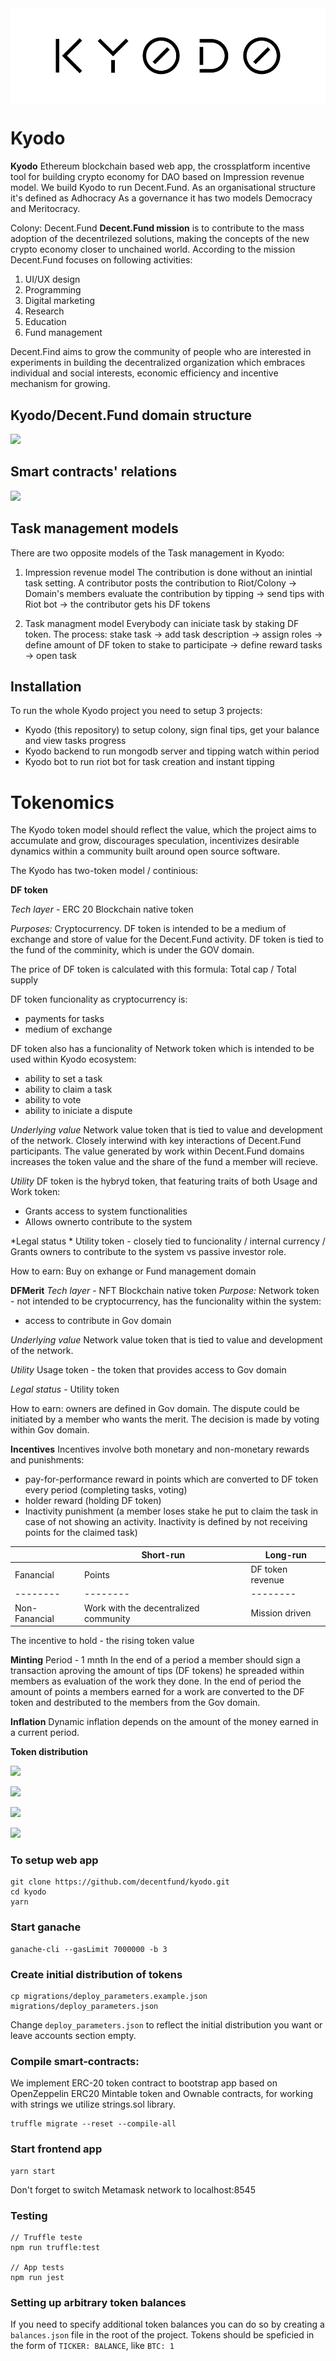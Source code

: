 <img align="center" src="./img/kyodo_logo.svg" />

# Kyodo
**Kyodo**
Ethereum blockchain based web app, the crossplatform incentive tool for building crypto economy for DAO based on Impression revenue model. We build Kyodo to run Decent.Fund. 
As an organisational structure it's defined as Adhocracy
As a governance it has two models Democracy and Meritocracy.

Colony: Decent.Fund
**Decent.Fund mission** is to contribute to the mass adoption of the decentrilezed solutions, making the concepts of the new crypto economy closer to unchained world. According to the mission Decent.Fund focuses on following activities:

1. UI/UX design
2. Programming
3. Digital marketing
4. Research
5. Education
6. Fund management 

Decent.Find aims to grow the community of people who are interested in experiments in building the decentralized organization which embraces individual and social interests, economic efficiency and incentive mechanism for growing.

## Kyodo/Decent.Fund domain structure
![](https://i.imgur.com/ec7SFum.png)

## Smart contracts' relations
![](https://i.imgur.com/SQ1tplh.png)

## Task management models
There are two opposite models of the Task management in Kyodo:

1. Impression revenue model
The contribution is done without an inintial task setting. 
A contributor posts the contribution to Riot/Colony → Domain's members evaluate the contribution by tipping → send tips with Riot bot → the contributor gets his DF tokens

2. Task managment model
Everybody can iniciate task by staking DF token.
The process:
stake task → add task description → assign roles →  define amount of DF token to stake to participate → define reward tasks  → open task

## Installation
To run the whole Kyodo project you need to setup 3 projects:
- Kyodo (this repository) to setup colony, sign final tips, get your balance and view tasks progress
- Kyodo backend to run mongodb server and tipping watch within period
- Kyodo bot to run riot bot for task creation and instant tipping

# **Tokenomics**

The Kyodo token model should reflect the value, which the project aims to accumulate and grow, discourages speculation, incentivizes desirable dynamics within a community built around open source software. 

The Kyodo has two-token model / continious: 

**DF token**

*Tech layer* - ERC 20 Blockchain native token
 
*Purposes:*
Cryptocurrency. DF token is intended to be a medium of exchange and store of value for the Decent.Fund activity.  DF token is tied to the fund of the comminity, which is under the GOV domain. 

The price of DF token is calculated with this formula:
Total cap / Total supply

DF token funcionality as cryptocurrency is:
- payments for tasks
- medium of exchange


DF token also has a funcionality of  Network token which is intended to be used within Kyodo ecosystem:
- ability to set a task
- ability to claim a task
- ability to vote
- ability to iniciate a dispute 

*Underlying value*
Network value token that is tied to value and development of the network. 
Closely interwind with key interactions of Decent.Fund participants. The value generated by work within Decent.Fund domains increases the token value and the share of the fund a member will recieve.

*Utility*
DF token is the hybryd token, that featuring traits of both Usage and Work token:
- Grants access to system functionalities
- Allows ownerto contribute to the system

*Legal status *
Utility token - closely tied to funcionality  / internal currency / Grants owners to contribute to the system vs passive investor role. 

How to earn: Buy on exhange or Fund management domain

**DFMerit** 
*Tech layer* - NFT Blockchain native token
*Purpose:*
Network token - not intended to be cryptocurrency, has the funcionality within the system:
- access to contribute in Gov domain

*Underlying value* 
Network value token that is tied to value and development of the network. 

*Utility* 
Usage token - the token that provides access to Gov domain 

*Legal status* - Utility token

How to earn: owners are defined in Gov domain. The dispute could be initiated by a member who wants the merit. The decision is made by voting within Gov domain. 

**Incentives**
Incentives involve both monetary and non-monetary rewards and punishments:
- pay-for-performance reward in points which are converted to DF token every period (completing tasks, voting)
- holder reward (holding DF token)
- Inactivity punishment (a member loses stake he put to claim the task in case  of not showing an activity. Inactivity is defined by not receiving points for the claimed task)

|  | Short-run | Long-run |
| -------- | -------- | -------- |
| Fanancial    | Points     | DF token revenue     |
| -------- | -------- | -------- |
| Non-Fanancial    | Work with the decentralized community     | Mission driven    |

The incentive to hold - the rising token value

**Minting** 
Period - 1 mnth
In the end of a period a member should sign a transaction aproving the amount of tips (DF tokens) he spreaded within members as evaluation of the work they done. 
In the end of period the amount of points a members earned for a work are converted to the DF token and destributed to the members from the Gov domain.

**Inflation**
Dynamic inflation depends on the amount of  the money earned in a current period.

**Token distribution**

![](https://i.imgur.com/fEaJ4b0.png)

![](https://i.imgur.com/fEaJ4b0.png)

![](https://i.imgur.com/KcjRVop.png)

![](https://i.imgur.com/rmQ2QMA.png)

### To setup web app

```
git clone https://github.com/decentfund/kyodo.git
cd kyodo
yarn
```

### Start ganache

```
ganache-cli --gasLimit 7000000 -b 3
```

### Create initial distribution of tokens

```
cp migrations/deploy_parameters.example.json migrations/deploy_parameters.json
```

Change `deploy_parameters.json` to reflect the initial distribution you want or leave accounts section empty.

### Compile smart-contracts:
We implement ERC-20 token contract to bootstrap app based on OpenZeppelin ERC20 Mintable token and Ownable contracts, for working with strings we utilize strings.sol library.

```
truffle migrate --reset --compile-all
```

### Start frontend app

```
yarn start
```

Don't forget to switch Metamask network to localhost:8545


### Testing

```
// Truffle teste
npm run truffle:test

// App tests
npm run jest
```

### Setting up arbitrary token balances

If you need to specify additional token balances you can do so by creating a `balances.json` file in the root of the project.
Tokens should be speficied in the form of `TICKER: BALANCE`, like `BTC: 1`
